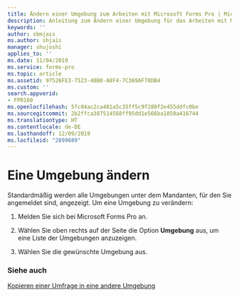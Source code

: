 ```yaml
---
title: Ändern einer Umgebung zum Arbeiten mit Microsoft Forms Pro | Microsoft-Dokumentation
description: Anleitung zum Ändern einer Umgebung für das Arbeiten mit Microsoft Forms Pro.
keywords: ''
author: sbmjais
ms.author: shjais
manager: shujoshi
applies_to: ''
ms.date: 11/04/2019
ms.service: forms-pro
ms.topic: article
ms.assetid: 97526FE3-7523-48B0-A8F4-7C369AF78DB4
ms.custom: ''
search.appverid:
- FPR160
ms.openlocfilehash: 5fc04ac2ca481a5c35ff5c9f280f2e455ddfc0be
ms.sourcegitcommit: 2b2ffca387514568ff95dd1e566ba1850a416744
ms.translationtype: HT
ms.contentlocale: de-DE
ms.lasthandoff: 12/09/2019
ms.locfileid: "2899889"
---
```

# <a name="change-an-environment"></a>Eine Umgebung ändern

Standardmäßig werden alle Umgebungen unter dem Mandanten, für den Sie angemeldet sind, angezeigt. Um eine Umgebung zu verändern:

1. Melden Sie sich bei Microsoft Forms Pro an.

2. Wählen Sie oben rechts auf der Seite die Option **Umgebung** aus, um eine Liste der Umgebungen anzuzeigen.

3. Wählen Sie die gewünschte Umgebung aus.

### <a name="see-also"></a>Siehe auch

[Kopieren einer Umfrage in eine andere Umgebung](copy-survey-environment.md)
